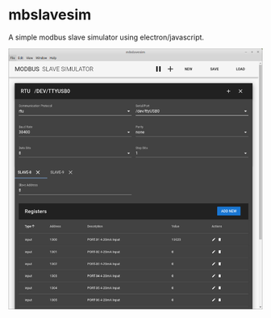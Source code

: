 # mbslavesim

A simple modbus slave simulator using electron/javascript.

![Screen Shot](docs/demo.png "demo screen shot")
